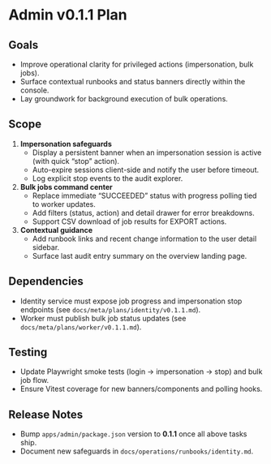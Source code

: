 # Admin v0.1.1 Plan

## Goals
- Improve operational clarity for privileged actions (impersonation, bulk jobs).
- Surface contextual runbooks and status banners directly within the console.
- Lay groundwork for background execution of bulk operations.

## Scope
1. **Impersonation safeguards**
   - Display a persistent banner when an impersonation session is active (with quick “stop” action).
   - Auto-expire sessions client-side and notify the user before timeout.
   - Log explicit stop events to the audit explorer.
2. **Bulk jobs command center**
   - Replace immediate “SUCCEEDED” status with progress polling tied to worker updates.
   - Add filters (status, action) and detail drawer for error breakdowns.
   - Support CSV download of job results for EXPORT actions.
3. **Contextual guidance**
   - Add runbook links and recent change information to the user detail sidebar.
   - Surface last audit entry summary on the overview landing page.

## Dependencies
- Identity service must expose job progress and impersonation stop endpoints (see `docs/meta/plans/identity/v0.1.1.md`).
- Worker must publish bulk job status updates (see `docs/meta/plans/worker/v0.1.1.md`).

## Testing
- Update Playwright smoke tests (login → impersonation → stop) and bulk job flow.
- Ensure Vitest coverage for new banners/components and polling hooks.

## Release Notes
- Bump `apps/admin/package.json` version to **0.1.1** once all above tasks ship.
- Document new safeguards in `docs/operations/runbooks/identity.md`.
